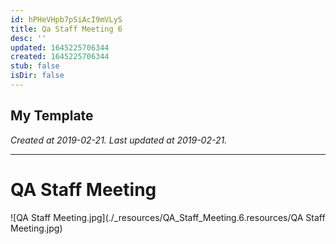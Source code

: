 ```yaml
---
id: hPHeVHpb7pSiAcI9mVLyS
title: Qa Staff Meeting 6
desc: ''
updated: 1645225706344
created: 1645225706344
stub: false
isDir: false
---
```

My Template
---

_Created at 2019-02-21._
_Last updated at 2019-02-21._




---

# QA Staff Meeting


![QA Staff Meeting.jpg](./_resources/QA_Staff_Meeting.6.resources/QA Staff Meeting.jpg)

